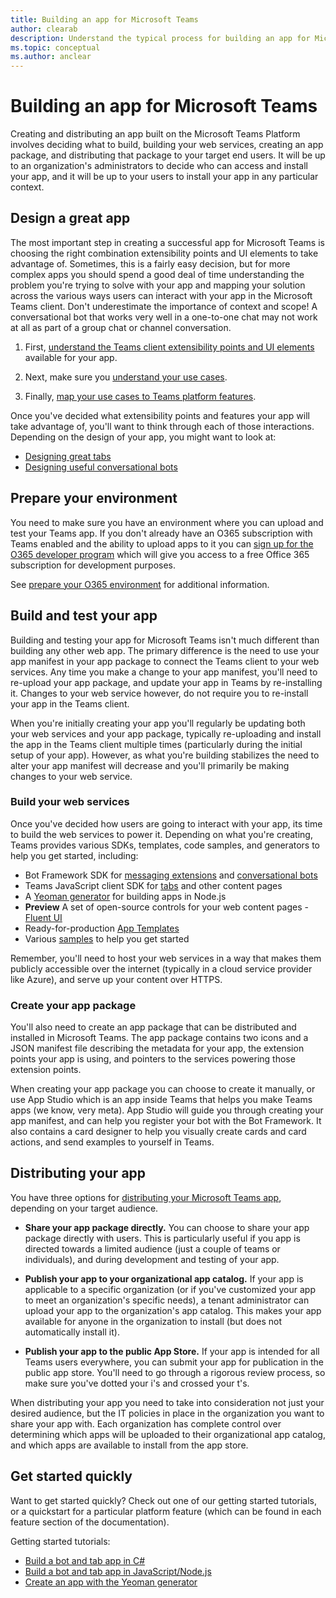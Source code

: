 ```yaml
---
title: Building an app for Microsoft Teams
author: clearab
description: Understand the typical process for building an app for Microsoft Teams.
ms.topic: conceptual
ms.author: anclear
---
```

# Building an app for Microsoft Teams

Creating and distributing an app built on the Microsoft Teams Platform involves deciding what to build, building your web services, creating an app package, and distributing that package to your target end users. It will be up to an organization's administrators to decide who can access and install your app, and it will be up to your users to install your app in any particular context.

## Design a great app

The most important step in creating a successful app for Microsoft Teams is choosing the right combination extensibility points and UI elements to take advantage of. Sometimes, this is a fairly easy decision, but for more complex apps you should spend a good deal of time understanding the problem you're trying to solve with your app and mapping your solution across the various ways users can interact with your app in the Microsoft Teams client. Don't underestimate the importance of context and scope! A conversational bot that works very well in a one-to-one chat may not work at all as part of a group chat or channel conversation.

1. First, [understand the Teams client extensibility points and UI elements](~/concepts/extensibility-points.md) available for your app.

2. Next, make sure you [understand your use cases](~/concepts/design/understand-use-cases.md).

3. Finally, [map your use cases to Teams platform features](~/concepts/design/map-use-cases.md).

Once you've decided what extensibility points and features your app will take advantage of, you'll want to think through each of those interactions. Depending on the design of your app, you might want to look at:

* [Designing great tabs](~/tabs/design/tabs.md)
* [Designing useful conversational bots](~/bots/design/bots.md)

## Prepare your environment

You need to make sure you have an environment where you can upload and test your Teams app. If you don't already have an O365 subscription with Teams enabled and the ability to upload apps to it you can [sign up for the O365 developer program](https://dev.office.com/devprogram) which will give you access to a free Office 365 subscription for development purposes.

See [prepare your O365 environment](~/concepts/build-and-test/prepare-your-o365-tenant.md) for additional information.

## Build and test your app

Building and testing your app for Microsoft Teams isn't much different than building any other web app. The primary difference is the need to use your app manifest in your app package to connect the Teams client to your web services. Any time you make a change to your app manifest, you'll need to re-upload your app package, and update your app in Teams by re-installing it. Changes to your web service however, do not require you to re-install your app in the Teams client.

When you're initially creating your app you'll regularly be updating both your web services and your app package, typically re-uploading and install the app in the Teams client multiple times (particularly during the initial setup of your app). However, as what you're building stabilizes the need to alter your app manifest will decrease and you'll primarily be making changes to your web service.

### Build your web services

Once you've decided how users are going to interact with your app, its time to build the web services to power it. Depending on what you're creating, Teams provides various SDKs, templates, code samples, and generators to help you get started, including:

* Bot Framework SDK for [messaging extensions](~/messaging-extensions/what-are-messaging-extensions.md) and [conversational bots](~/bots/what-are-bots.md)
* Teams JavaScript client SDK for [tabs](~/tabs/what-are-tabs.md) and other content pages
* A [Yeoman generator](~/tutorials/get-started-yeoman.md) for building apps in Node.js
* **Preview** A set of open-source controls for your web content pages - [Fluent UI](https://microsoft.github.io/fluent-ui-react/)
* Ready-for-production [App Templates](~/samples/app-templates.md)
* Various [samples](~/samples/code-samples.md) to help you get started

Remember, you'll need to host your web services in a way that makes them publicly accessible over the internet (typically in a cloud service provider like Azure), and serve up your content over HTTPS.

### Create your app package

You'll also need to create an app package that can be distributed and installed in Microsoft Teams. The app package contains two icons and a JSON manifest file describing the metadata for your app, the extension points your app is using, and pointers to the services powering those extension points.

When creating your app package you can choose to create it manually, or use App Studio which is an app inside Teams that helps you make Teams apps (we know, very meta). App Studio will guide you through creating your app manifest, and can help you register your bot with the Bot Framework. It also contains a card designer to help you visually create cards and card actions, and send examples to yourself in Teams.

## Distributing your app

You have three options for [distributing your Microsoft Teams app](~/concepts/deploy-and-publish/apps-publish.md), depending on your target audience.

* **Share your app package directly.** You can choose to share your app package directly with users. This is particularly useful if you app is directed towards a limited audience (just a couple of teams or individuals), and during development and testing of your app.
  
* **Publish your app to your organizational app catalog.** If your app is applicable to a specific organization (or if you've customized your app to meet an organization's specific needs), a tenant administrator can upload your app to the organization's app catalog. This makes your app available for anyone in the organization to install (but does not automatically install it).
  
* **Publish your app to the public App Store.** If your app is intended for all Teams users everywhere, you can submit your app for publication in the public app store. You'll need to go through a rigorous review process, so make sure you've dotted your i's and crossed your t's.

When distributing your app you need to take into consideration not just your desired audience, but the IT policies in place in the organization you want to share your app with. Each organization has complete control over determining which apps will be uploaded to their organizational app catalog, and which apps are available to install from the app store.

## Get started quickly

Want to get started quickly? Check out one of our getting started tutorials, or a quickstart for a particular platform feature (which can be found in each feature section of the documentation).

Getting started tutorials:

* [Build a bot and tab app in C#](~/tutorials/get-started-dotnet-app-studio.md)
* [Build a bot and tab app in JavaScript/Node.js](~/tutorials/get-started-nodejs-app-studio.md)
* [Create an app with the Yeoman generator](~/tutorials/get-started-yeoman.md)
